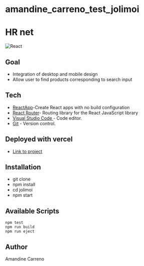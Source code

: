 # amandine_carreno_test_jolimoi
# HR net 

![React](https://shields.io/badge/madewith-ReactApp-teal)


## Goal

- Integration of desktop and mobile design
- Allow user to find products corresponding to search input 

## Tech

- [ReactApp](https://github.com/facebook/create-react-app)-Create React apps with no build configuration
- [React Router](https://github.com/remix-run/react-router)- Routing library for the React JavaScript library
- [Visual Studio Code ](https://code.visualstudio.com/) - Code editor.
- [Git](https://git-scm.com/) - Version control.


## Deployed with vercel


- [Link to project ](https://amandine-carreno-test-jolimoi-react.vercel.app/) 

## Installation

- git clone
- npm install
- cd jolimoi
- npm start


## Available Scripts

`````
npm test
npm run build
npm run eject
`````

## Author

Amandine Carreno